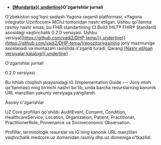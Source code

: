 -   **[[Mundarija]{.underline}](https://build.fhir.org/ig/vadi2/DHP-temp/en/toc.html)O\'zgarishlar
    jurnali**

O'zbekiston sog'liqni saqlash Yagona raqamli platformasi, «Yagona
integrator Uzinfocom» MChJ tomonidan nashr etilgan. Ushbu qo\'llanma
rasmiy nashr emas; bu FHIR standartining CI Build (HL7® FHIR® Standard)
asosidagi vaqtinchalik 0.2.0 versiyasi. Ushbu
versiya[[https://github.com/vadi2/DHP-temp/]{.underline}](https://github.com/vadi2/DHP-temp/)repozitoriyasining
joriy mazmuniga asoslanadi va muntazam ravishda o'zgarib turadi.
Qarang:[[Nashr etilgan versiyalar
katalogi]{.underline}](http://dhp.uz/history.html)

O\'zgarishlar jurnali

0.2.0 versiyasi

Bu ishlab chiqilish jarayonidagi IG (Implementation Guide --- Joriy
etish qo'llanmasi) ning birinchi nashri bo'lib, unda barcha
resurslarning kanonik URL manzillari yakuniy versiyaga yangilandi.

Asosiy o\'zgarishlar

UZ Core profillari qo'shildi: AuditEvent, Consent, Condition,
HealthcareService, Location, Organization, Patient, Practitioner,
PractitionerRole, Provenance va Socioeconomic Observation.

Profillar, terminologik resurslar va IG'ning kanonik URL manzillari
vaqtinchalik medcore.uz domenidan rasmiy dhp.uz domeniga o'tkazildi.
